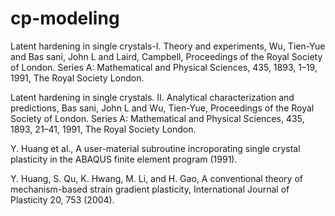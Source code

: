 # cp-modeling
Latent hardening in single crystals-I. Theory and experiments, Wu, Tien-Yue and Bas
sani, John L and Laird, Campbell, Proceedings of the Royal Society of London. Series A:
Mathematical and Physical Sciences, 435, 1893, 1–19, 1991, The Royal Society London.

Latent hardening in single crystals. II. Analytical characterization and predictions, Bas
sani, John L and Wu, Tien-Yue, Proceedings of the Royal Society of London. Series A:
Mathematical and Physical Sciences, 435, 1893, 21–41, 1991, The Royal Society London.

Y. Huang et al., A user-material subroutine incroporating single crystal plasticity in the
ABAQUS finite element program (1991).

Y. Huang, S. Qu, K. Hwang, M. Li, and H. Gao, A conventional theory of mechanism-based
strain gradient plasticity, International Journal of Plasticity 20, 753 (2004).
